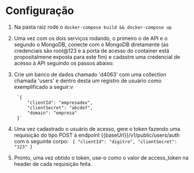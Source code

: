 
# Configuração

1. Na pasta raiz rode o `docker-compose build && docker-compose up`
2. Uma vez com os dois serviços rodando, o primeiro o de API e o segundo o MongoDB, conecte com o MongoDB diretamente (as credenciais são root@123 e a porta de acesso do container está propositalmene exposta para este fim) e cadastre uma credencial de acesso à API seguindo os passos abaixo:  

3. Crie um banco de dados chamado 'd4063' com uma collection chamada 'users' e dentro desta um registro de usuário como exemplificado a seguir:v  
		  
		`{  
            "clientId": "empresadev",
		    "clientSecret": "abcdef",
		    "domain": "empresa"
		}`
4. Uma vez cadastrado o usuário de acesso, gere o token fazendo uma requisição do tipo POST à endpoint {{baseUrl}}/v1/public/users/auth com o seguinte corpo:
    `
    {
        "clientId": "digitro",
        "clientSecret": "123"
    }`
5. Pronto, uma vez obtido o token, use-o como o valor de access_token na header de cada requisição feita.
